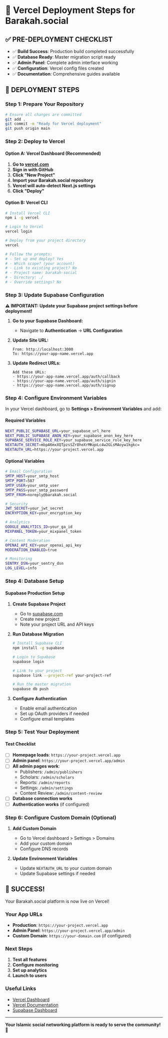 # 🚀 **Vercel Deployment Steps for Barakah.social**

## ✅ **PRE-DEPLOYMENT CHECKLIST**

- ✅ **Build Success**: Production build completed successfully
- ✅ **Database Ready**: Master migration script ready
- ✅ **Admin Panel**: Complete admin interface working
- ✅ **Configuration**: Vercel config files created
- ✅ **Documentation**: Comprehensive guides available

## 🚀 **DEPLOYMENT STEPS**

### **Step 1: Prepare Your Repository**
```bash
# Ensure all changes are committed
git add .
git commit -m "Ready for Vercel deployment"
git push origin main
```

### **Step 2: Deploy to Vercel**

#### **Option A: Vercel Dashboard (Recommended)**
1. **Go to [vercel.com](https://vercel.com)**
2. **Sign in with GitHub**
3. **Click "New Project"**
4. **Import your Barakah.social repository**
5. **Vercel will auto-detect Next.js settings**
6. **Click "Deploy"**

#### **Option B: Vercel CLI**
```bash
# Install Vercel CLI
npm i -g vercel

# Login to Vercel
vercel login

# Deploy from your project directory
vercel

# Follow the prompts:
# - Set up and deploy? Yes
# - Which scope? (your account)
# - Link to existing project? No
# - Project name: barakah-social
# - Directory: ./
# - Override settings? No
```

### **Step 3: Update Supabase Configuration**

**⚠️ IMPORTANT: Update your Supabase project settings before deployment!**

1. **Go to your Supabase Dashboard:**
   - Navigate to **Authentication** → **URL Configuration**

2. **Update Site URL:**
   ```
   From: http://localhost:3000
   To: https://your-app-name.vercel.app
   ```

3. **Update Redirect URLs:**
   ```
   Add these URLs:
   - https://your-app-name.vercel.app/auth/callback
   - https://your-app-name.vercel.app/auth/signin
   - https://your-app-name.vercel.app/auth/signup
   ```

### **Step 4: Configure Environment Variables**

In your Vercel dashboard, go to **Settings > Environment Variables** and add:

#### **Required Variables**
```bash
NEXT_PUBLIC_SUPABASE_URL=your_supabase_url_here
NEXT_PUBLIC_SUPABASE_ANON_KEY=your_supabase_anon_key_here
SUPABASE_SERVICE_ROLE_KEY=your_supabase_service_role_key_here
NEXTAUTH_SECRET=mbpA6mxXQTpzsSZr8heXrMKqoLc4w2GLsMAoyw1kgkc=
NEXTAUTH_URL=https://your-project.vercel.app
```

#### **Optional Variables**
```bash
# Email Configuration
SMTP_HOST=your_smtp_host
SMTP_PORT=587
SMTP_USER=your_smtp_user
SMTP_PASS=your_smtp_password
SMTP_FROM=noreply@barakah.social

# Security
JWT_SECRET=your_jwt_secret
ENCRYPTION_KEY=your_encryption_key

# Analytics
GOOGLE_ANALYTICS_ID=your_ga_id
MIXPANEL_TOKEN=your_mixpanel_token

# Content Moderation
OPENAI_API_KEY=your_openai_api_key
MODERATION_ENABLED=true

# Monitoring
SENTRY_DSN=your_sentry_dsn
LOG_LEVEL=info
```

### **Step 4: Database Setup**

#### **Supabase Production Setup**
1. **Create Supabase Project**
   - Go to [supabase.com](https://supabase.com)
   - Create new project
   - Note your project URL and API keys

2. **Run Database Migration**
   ```bash
   # Install Supabase CLI
   npm install -g supabase
   
   # Login to Supabase
   supabase login
   
   # Link to your project
   supabase link --project-ref your-project-ref
   
   # Run the master migration
   supabase db push
   ```

3. **Configure Authentication**
   - Enable email authentication
   - Set up OAuth providers if needed
   - Configure email templates

### **Step 5: Test Your Deployment**

#### **Test Checklist**
- [ ] **Homepage loads**: `https://your-project.vercel.app`
- [ ] **Admin panel**: `https://your-project.vercel.app/admin`
- [ ] **All admin pages work**:
  - Publishers: `/admin/publishers`
  - Scholars: `/admin/scholars`
  - Reports: `/admin/reports`
  - Settings: `/admin/settings`
  - Content Review: `/admin/content-review`
- [ ] **Database connection works**
- [ ] **Authentication works** (if configured)

### **Step 6: Configure Custom Domain (Optional)**

1. **Add Custom Domain**
   - Go to Vercel dashboard > Settings > Domains
   - Add your custom domain
   - Configure DNS records

2. **Update Environment Variables**
   - Update `NEXTAUTH_URL` to your custom domain
   - Update Supabase settings if needed

## 🎉 **SUCCESS!**

Your Barakah.social platform is now live on Vercel! 

### **Your App URLs**
- **Production**: `https://your-project.vercel.app`
- **Admin Panel**: `https://your-project.vercel.app/admin`
- **Custom Domain**: `https://your-domain.com` (if configured)

### **Next Steps**
1. **Test all features**
2. **Configure monitoring**
3. **Set up analytics**
4. **Launch to users**

### **Useful Links**
- [Vercel Dashboard](https://vercel.com/dashboard)
- [Vercel Documentation](https://vercel.com/docs)
- [Supabase Dashboard](https://supabase.com/dashboard)

---

**Your Islamic social networking platform is ready to serve the community! 🌟**
